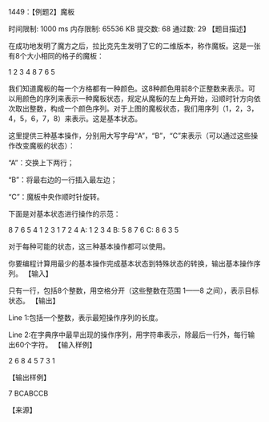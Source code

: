 1449：【例题2】魔板

时间限制: 1000 ms         内存限制: 65536 KB
提交数: 68     通过数: 29
【题目描述】

在成功地发明了魔方之后，拉比克先生发明了它的二维版本，称作魔板。这是一张有8个大小相同的格子的魔板：

1 2 3 4
8 7 6 5

我们知道魔板的每一个方格都有一种颜色。这8种颜色用前8个正整数来表示。可以用颜色的序列来表示一种魔板状态，规定从魔板的左上角开始，沿顺时针方向依次取出整数，构成一个颜色序列。对于上图的魔板状态，我们用序列（1，2，3，4，5，6，7，8）来表示。这是基本状态。

这里提供三种基本操作，分别用大写字母“A”，“B”，“C”来表示（可以通过这些操作改变魔板的状态）：

“A”：交换上下两行；

“B”：将最右边的一行插入最左边；

“C”：魔板中央作顺时针旋转。

下面是对基本状态进行操作的示范：

   8 7 6 5      4 1 2 3      1 7 2 4
A: 1 2 3 4   B: 5 8 7 6   C: 8 6 3 5

对于每种可能的状态，这三种基本操作都可以使用。

你要编程计算用最少的基本操作完成基本状态到特殊状态的转换，输出基本操作序列。
【输入】

只有一行，包括8个整数，用空格分开（这些整数在范围 1——8 之间），表示目标状态。
【输出】

Line 1:包括一个整数，表示最短操作序列的长度。

Line 2:在字典序中最早出现的操作序列，用字符串表示，除最后一行外，每行输出60个字符。
【输入样例】

2 6 8 4 5 7 3 1

【输出样例】

7 BCABCCB

【来源】